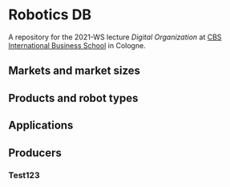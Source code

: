 # Robotics DB

A repository for the 2021-WS lecture _Digital Organization_ at [CBS International Business School](https://cbs.de) in Cologne.

## Markets and market sizes

## Products and robot types

## Applications

## Producers

### Test123